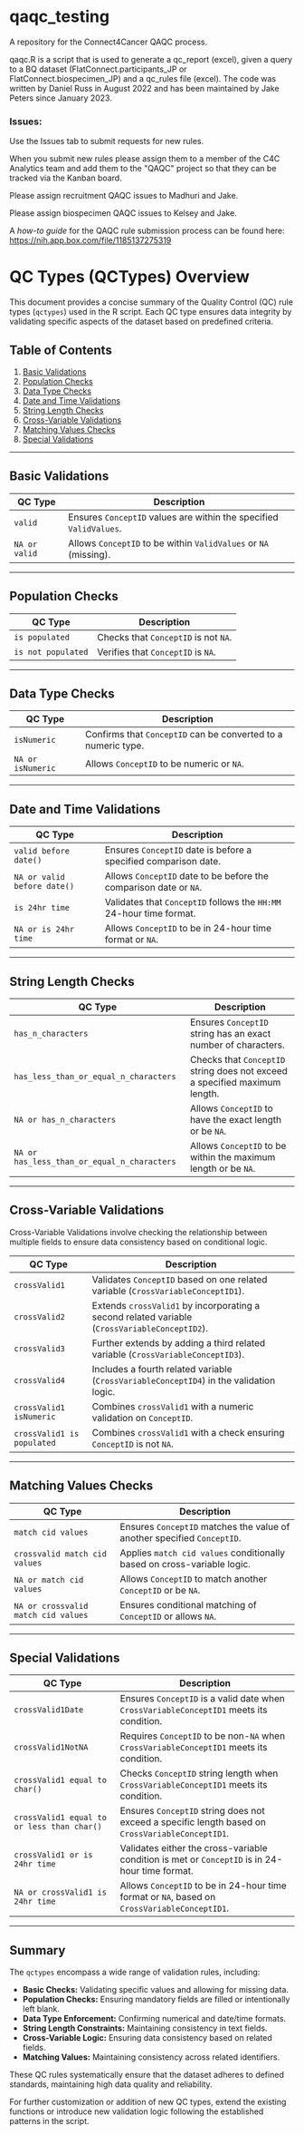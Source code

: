 # qaqc_testing

A repository for the Connect4Cancer QAQC process.

qaqc.R is a script that is used to generate a qc_report (excel), given a query to a BQ dataset (FlatConnect.participants_JP or FlatConnect.biospecimen_JP) and a qc_rules file (excel). The code was written by Daniel Russ in August 2022 and has been maintained by Jake Peters since January 2023.

### Issues:

Use the Issues tab to submit requests for new rules.

When you submit new rules please assign them to a member of the C4C Analytics team and add them to the "QAQC" project so that they can be tracked via the Kanban board.

Please assign recruitment QAQC issues to Madhuri and Jake.

Please assign biospecimen QAQC issues to Kelsey and Jake.

A *how-to guide* for the QAQC rule submission process can be found here: <https://nih.app.box.com/file/1185137275319>

# QC Types (QCTypes) Overview

This document provides a concise summary of the Quality Control (QC) rule types (`qctypes`) used in the R script. Each QC type ensures data integrity by validating specific aspects of the dataset based on predefined criteria.

## Table of Contents

1. [Basic Validations](#basic-validations)
2. [Population Checks](#population-checks)
3. [Data Type Checks](#data-type-checks)
4. [Date and Time Validations](#date-and-time-validations)
5. [String Length Checks](#string-length-checks)
6. [Cross-Variable Validations](#cross-variable-validations)
7. [Matching Values Checks](#matching-values-checks)
8. [Special Validations](#special-validations)

---

## Basic Validations

| **QC Type**        | **Description**                                                                                           |
|--------------------|-----------------------------------------------------------------------------------------------------------|
| `valid`            | Ensures `ConceptID` values are within the specified `ValidValues`.                                       |
| `NA or valid`      | Allows `ConceptID` to be within `ValidValues` or `NA` (missing).                                         |

---

## Population Checks

| **QC Type**          | **Description**                                                                           |
|----------------------|-------------------------------------------------------------------------------------------|
| `is populated`       | Checks that `ConceptID` is not `NA`.                                                      |
| `is not populated`   | Verifies that `ConceptID` is `NA`.                                                        |

---

## Data Type Checks

| **QC Type**          | **Description**                                                                           |
|----------------------|-------------------------------------------------------------------------------------------|
| `isNumeric`          | Confirms that `ConceptID` can be converted to a numeric type.                             |
| `NA or isNumeric`    | Allows `ConceptID` to be numeric or `NA`.                                                |

---

## Date and Time Validations

| **QC Type**                     | **Description**                                                                                     |
|---------------------------------|-----------------------------------------------------------------------------------------------------|
| `valid before date()`           | Ensures `ConceptID` date is before a specified comparison date.                                     |
| `NA or valid before date()`     | Allows `ConceptID` date to be before the comparison date or `NA`.                                   |
| `is 24hr time`                  | Validates that `ConceptID` follows the `HH:MM` 24-hour time format.                                |
| `NA or is 24hr time`            | Allows `ConceptID` to be in 24-hour time format or `NA`.                                          |

---

## String Length Checks

| **QC Type**                             | **Description**                                                                                   |
|-----------------------------------------|---------------------------------------------------------------------------------------------------|
| `has_n_characters`                      | Ensures `ConceptID` string has an exact number of characters.                                     |
| `has_less_than_or_equal_n_characters`    | Checks that `ConceptID` string does not exceed a specified maximum length.                       |
| `NA or has_n_characters`                | Allows `ConceptID` to have the exact length or be `NA`.                                           |
| `NA or has_less_than_or_equal_n_characters` | Allows `ConceptID` to be within the maximum length or be `NA`.                                  |

---

## Cross-Variable Validations

Cross-Variable Validations involve checking the relationship between multiple fields to ensure data consistency based on conditional logic.

| **QC Type**                     | **Description**                                                                                     |
|---------------------------------|-----------------------------------------------------------------------------------------------------|
| `crossValid1`                   | Validates `ConceptID` based on one related variable (`CrossVariableConceptID1`).                   |
| `crossValid2`                   | Extends `crossValid1` by incorporating a second related variable (`CrossVariableConceptID2`).      |
| `crossValid3`                   | Further extends by adding a third related variable (`CrossVariableConceptID3`).                    |
| `crossValid4`                   | Includes a fourth related variable (`CrossVariableConceptID4`) in the validation logic.            |
| `crossValid1 isNumeric`         | Combines `crossValid1` with a numeric validation on `ConceptID`.                                  |
| `crossValid1 is populated`      | Combines `crossValid1` with a check ensuring `ConceptID` is not `NA`.                             |

---

## Matching Values Checks

| **QC Type**                     | **Description**                                                                                     |
|---------------------------------|-----------------------------------------------------------------------------------------------------|
| `match cid values`              | Ensures `ConceptID` matches the value of another specified `ConceptID`.                             |
| `crossvalid match cid values`   | Applies `match cid values` conditionally based on cross-variable logic.                            |
| `NA or match cid values`        | Allows `ConceptID` to match another `ConceptID` or be `NA`.                                       |
| `NA or crossvalid match cid values` | Ensures conditional matching of `ConceptID` or allows `NA`.                                     |

---

## Special Validations

| **QC Type**                             | **Description**                                                                                   |
|-----------------------------------------|---------------------------------------------------------------------------------------------------|
| `crossValid1Date`                       | Ensures `ConceptID` is a valid date when `CrossVariableConceptID1` meets its condition.            |
| `crossValid1NotNA`                      | Requires `ConceptID` to be non-`NA` when `CrossVariableConceptID1` meets its condition.          |
| `crossValid1 equal to char()`            | Checks `ConceptID` string length when `CrossVariableConceptID1` meets its condition.             |
| `crossValid1 equal to or less than char()` | Ensures `ConceptID` string does not exceed a specific length based on `CrossVariableConceptID1`.  |
| `crossValid1 or is 24hr time`            | Validates either the cross-variable condition is met or `ConceptID` is in 24-hour time format.     |
| `NA or crossValid1 is 24hr time`         | Allows `ConceptID` to be in 24-hour time format or `NA`, based on `CrossVariableConceptID1`.      |

---

## Summary

The `qctypes` encompass a wide range of validation rules, including:

- **Basic Checks:** Validating specific values and allowing for missing data.
- **Population Checks:** Ensuring mandatory fields are filled or intentionally left blank.
- **Data Type Enforcement:** Confirming numerical and date/time formats.
- **String Length Constraints:** Maintaining consistency in text fields.
- **Cross-Variable Logic:** Ensuring data consistency based on related fields.
- **Matching Values:** Maintaining consistency across related identifiers.

These QC rules systematically ensure that the dataset adheres to defined standards, maintaining high data quality and reliability.

For further customization or addition of new QC types, extend the existing functions or introduce new validation logic following the established patterns in the script.
